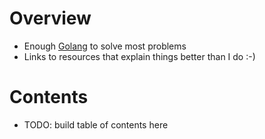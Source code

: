 # Overview
- Enough [Golang](https://go.dev/) to solve most problems
- Links to resources that explain things better than I do :-)


# Contents
- TODO: build table of contents here
